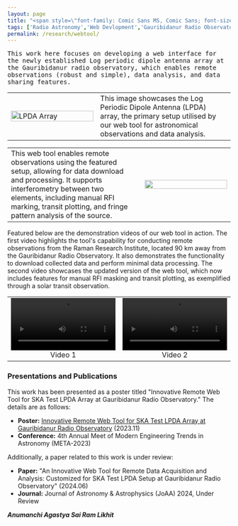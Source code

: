 ```yaml
---
layout: page
title: "<span style=\"font-family: Comic Sans MS, Comic Sans; font-size:32px;\">Gauribidanur Radio Observatory Log Periodic Dipole Antenna Array Observation Tool (GLOT)</span> "
tags: ['Radio Astronomy','Web Devlopment','Gauribidanur Radio Observatory']
permalink: /research/webtool/
---
```


<span style="font-family: 'Andale Mono', monospace;"> This work here focuses on developing a web interface for the newly established Log periodic dipole antenna array at the Gauribidanur radio observatory, which enables remote observations (robust and simple), data analysis, and data sharing features. </span>

<table style="width: 100%;">
<tr>

<td style="width: 40%;"> <!-- Image cell with 40% width -->
<img src="https://github.com/astropi-b/astropi-b.github.io/assets/78492090/df92c0fe-9668-4366-a0d1-5af24bbda480" alt="LPDA Array" style="width: 100%;">
</td>
<td valign="middle" style="width: 60%;"> <!-- Text cell with 60% width -->
This image showcases the Log Periodic Dipole Antenna (LPDA) array, the primary setup utilised by our web tool for astronomical observations and data analysis.
</td>

</tr>
</table>

<table style="width: 100%;">
<tr>
<td valign="middle" style="width: 60%;"> <!-- Text cell with 60% width -->
This web tool enables remote observations using the featured setup, allowing for data download and processing. It supports interferometry between two elements, including manual RFI marking, transit plotting, and fringe pattern analysis of the source.
</td>

<td style="width: 40%;"> <!-- Image cell with 40% width -->
<img src="https://github.com/astropi-b/astropi-b.github.io/assets/78492090/12610403-bcdf-4bd0-9bfd-d41817f6c46d" style="width: 100%;">
</td>


</tr>
</table>


Featured below are the demonstration videos of our web tool in action. The first video highlights the tool's capability for conducting remote observations from the Raman Research Institute, located 90 km away from the Gauribidanur Radio Observatory. It also demonstrates the functionality to download collected data and perform minimal data processing. The second video showcases the updated version of the web tool, which now includes features for manual RFI masking and transit plotting, as exemplified through a solar transit observation.

<table style="width: 100%;">
  <tr>
    <!-- First Video -->
    <td style="width: 50%; text-align: center;">
      <video width="100%" controls>
        <source src="https://github.com/astropi-b/astropi-b.github.io/assets/78492090/e1e52533-297b-4744-b1f5-41eac8e80cee" type="video/mp4">
        Your browser does not support the video tag.
      </video>
      <div>Video 1</div>
    </td>
    <!-- Second Video -->
    <td style="width: 50%; text-align: center;">
      <video width="100%" controls>
        <source src="https://github.com/astropi-b/astropi-b.github.io/assets/78492090/31b67e30-f72c-4b32-b0b0-3b8099260d59" type="video/mp4">
        Your browser does not support the video tag.
      </video>
      <div>Video 2</div>
    </td>
  </tr>
</table>

### Presentations and Publications

This work has been presented as a poster titled "Innovative Remote Web Tool for SKA Test LPDA Array at Gauribidanur Radio Observatory." The details are as follows:

- **Poster:** [Innovative Remote Web Tool for SKA Test LPDA Array at Gauribidanur Radio Observatory](https://doi.org/10.13140/RG.2.2.22933.13283) (2023.11)
- **Conference:** 4th Annual Meet of Modern Engineering Trends in Astronomy (META-2023)

Additionally, a paper related to this work is under review:

- **Paper:** "An Innovative Web Tool for Remote Data Acquisition and Analysis: Customized for SKA Test LPDA Setup at Gauribidanur Radio Observatory" (2024.06)
- **Journal:** Journal of Astronomy & Astrophysics (JoAA) 2024, Under Review

***Anumanchi Agastya Sai Ram Likhit***

 
